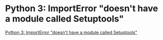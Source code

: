 # Python 3: ImportError "doesn't have a module called Setuptools"
[Python 3: ImportError "doesn't have a module called Setuptools"](https://aiwithcloud.com/2021/11/01/python-3-importerror-doesnt-have-a-module-called-setuptools/)